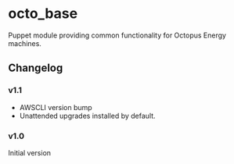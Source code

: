 # octo_base

Puppet module providing common functionality for Octopus Energy machines.

## Changelog

### v1.1

- AWSCLI version bump
- Unattended upgrades installed by default.

### v1.0

Initial version
